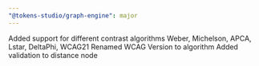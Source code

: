 ```yaml
---
"@tokens-studio/graph-engine": major
---
```


Added support for different contrast algorithms Weber, Michelson, APCA, Lstar, DeltaPhi, WCAG21
Renamed WCAG Version to algorithm
Added validation to distance node
